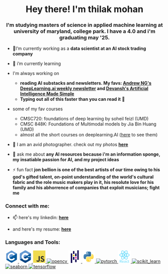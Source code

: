 <h1 align="center">Hey there! I'm thilak mohan</h1>
<h3 align="center">I'm studying masters of science in applied machine learning at university of maryland, college park. I have a 4.0 and i'm graduating may '25.</h3>

- 🔭I’m currently working as a **data scientist at an AI stock trading company**

- 🌱 i’m currently learning

- I'm always working on
  - **reading AI substacks and newsletters. My favs: [Andrew NG's DeepLearning.ai weekly newsletter](https://www.deeplearning.ai/the-batch/) and [Devansh's Artificial Intelligence Made Simple](https://artificialintelligencemadesimple.substack.com)**
  - **Typing out all of this faster than you can read it** 💨

- some of my fav courses
  - CMSC720: foundations of deep learning by soheil feizI (UMD)
  - CMSC 848K: Foundations of Multimodal models by Jia Bin Huang (UMD)
  - almost all the short courses on deeplearning.AI ([here](https://www.deeplearning.ai/courses/) to see them)

- 📝 I am an avid photographer. check out my photos **[here](https://unsplash.com/@thilak_cm212)**

- 💬 ask me about **any AI resources because i'm an information sponge, my insatiable passion for AI, and  my project ideas**

- ⚡ fun fact **jon bellion is one of the best artists of our time owing to his god's gifted talent, on-point understanding of the world's cultural fabric and the role music makers play in it, his resolute love for his family and his abhorrence of companies that exploit musicians; fight me**

<h3 align="left">Connect with me:</h3>

- 📫 here's my linkedin: **[here](https://www.linkedin.com/in/thilak-mohan-687b801b2/)**

- and here's my resume: **[here](https://drive.google.com/file/d/1uCKoXbEEL_pXL2gIWg2kb61BGm2SWV70/view?usp=sharing)**

<p align="left">
</p>

<h3 align="left">Languages and Tools:</h3>
<p align="left"> <a href="https://www.cprogramming.com/" target="_blank" rel="noreferrer"> <img src="https://raw.githubusercontent.com/devicons/devicon/master/icons/c/c-original.svg" alt="c" width="40" height="40"/> </a> <a href="https://www.w3schools.com/cpp/" target="_blank" rel="noreferrer"> <img src="https://raw.githubusercontent.com/devicons/devicon/master/icons/cplusplus/cplusplus-original.svg" alt="cplusplus" width="40" height="40"/> </a> <a href="https://developer.mozilla.org/en-US/docs/Web/JavaScript" target="_blank" rel="noreferrer"> <img src="https://raw.githubusercontent.com/devicons/devicon/master/icons/javascript/javascript-original.svg" alt="javascript" width="40" height="40"/> </a> <a href="https://opencv.org/" target="_blank" rel="noreferrer"> <img src="https://www.vectorlogo.zone/logos/opencv/opencv-icon.svg" alt="opencv" width="40" height="40"/> </a> <a href="https://pandas.pydata.org/" target="_blank" rel="noreferrer"> <img src="https://raw.githubusercontent.com/devicons/devicon/2ae2a900d2f041da66e950e4d48052658d850630/icons/pandas/pandas-original.svg" alt="pandas" width="40" height="40"/> </a> <a href="https://www.python.org" target="_blank" rel="noreferrer"> <img src="https://raw.githubusercontent.com/devicons/devicon/master/icons/python/python-original.svg" alt="python" width="40" height="40"/> </a> <a href="https://pytorch.org/" target="_blank" rel="noreferrer"> <img src="https://www.vectorlogo.zone/logos/pytorch/pytorch-icon.svg" alt="pytorch" width="40" height="40"/> </a> <a href="https://reactjs.org/" target="_blank" rel="noreferrer"> <img src="https://raw.githubusercontent.com/devicons/devicon/master/icons/react/react-original-wordmark.svg" alt="react" width="40" height="40"/> </a> <a href="https://scikit-learn.org/" target="_blank" rel="noreferrer"> <img src="https://upload.wikimedia.org/wikipedia/commons/0/05/Scikit_learn_logo_small.svg" alt="scikit_learn" width="40" height="40"/> </a> <a href="https://seaborn.pydata.org/" target="_blank" rel="noreferrer"> <img src="https://seaborn.pydata.org/_images/logo-mark-lightbg.svg" alt="seaborn" width="40" height="40"/> </a> <a href="https://www.tensorflow.org" target="_blank" rel="noreferrer"> <img src="https://www.vectorlogo.zone/logos/tensorflow/tensorflow-icon.svg" alt="tensorflow" width="40" height="40"/> </a> </p>

